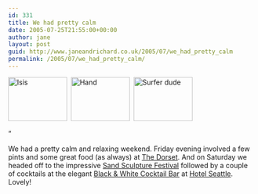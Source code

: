 ```yaml
---
id: 331
title: We had pretty calm
date: 2005-07-25T21:55:00+00:00
author: jane
layout: post
guid: http://www.janeandrichard.co.uk/2005/07/we_had_pretty_calm
permalink: /2005/07/we_had_pretty_calm/
---
```

[<img src="http://www.janeandrichard.co.uk/photos/2005_07_23/img/thumb204_0438.jpg" alt="Isis" width="120" height="90" />](http://v1.janeandrichard.co.uk/photos/2005_07_23/)&#160;&#160;[<img src="http://www.janeandrichard.co.uk/photos/2005_07_23/img/thumb204_0474.jpg" alt="Hand" width="120" height="90" />](/photos/2005_07_23/)&#160;&#160;[<img src="http://www.janeandrichard.co.uk/photos/2005_07_23/img/thumb204_0450.jpg" alt="Surfer dude" width="120" height="90" />](/photos/2005_07_23/)

&#8221;

We had a pretty calm and relaxing weekend. Friday evening involved a few pints and some great food (as always) at [The Dorset](http://www.thedorset.co.uk/). And on Saturday we headed off to the impressive [Sand Sculpture Festival](http://v1.janeandrichard.co.uk/photos/2005_07_23) followed by a couple of cocktails at the elegant [Black & White Cocktail Bar](http://www.aliashotels.com/alias_html/index.php?hotel=seattle&section=pleasure&sub_section=2) at [Hotel Seattle](http://www.aliashotels.com/alias_html/index.php?hotel=seattle&section=pleasure). Lovely!